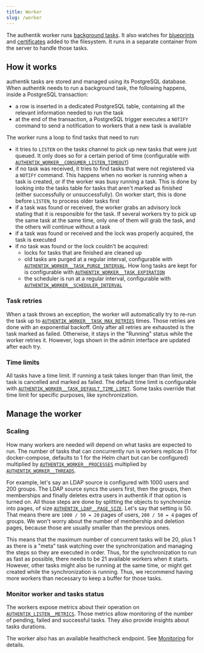 ```yaml
---
title: Worker
slug: /worker
---
```


The authentik worker runs [background tasks](../background-tasks.md). It also watches for [blueprints](../../customize/blueprints/index.mdx#storage---file) and [certificates](../certificates.md#external-certificates) added to the filesystem. It runs in a separate container from the server to handle those tasks.

## How it works

authentik tasks are stored and managed using its PostgreSQL database. When authentik needs to run a background task, the following happens, inside a PostgreSQL transaction:

- a row is inserted in a dedicated PostgreSQL table, containing all the relevant information needed to run the task
- at the end of the transaction, a PostgreSQL trigger executes a `NOTIFY` command to send a notification to workers that a new task is available

The worker runs a loop to find tasks that need to run:

- it tries to `LISTEN` on the tasks channel to pick up new tasks that were just queued. It only does so for a certain period of time (configurable with [`AUTHENTIK_WORKER__CONSUMER_LISTEN_TIMEOUT`](../../install-config/configuration/configuration.mdx#authentik_worker__consumer_listen_timeout))
- if no task was received, it tries to find tasks that were not registered via a `NOTIFY` command. This happens when no worker is running when a task is created, or if the worker was busy running a task. This is done by looking into the tasks table for tasks that aren't marked as finished (either successfully or unsuccessfully). On worker start, this is done before `LISTEN`, to process older tasks first
- if a task was found or received, the worker grabs an advisory lock stating that it is responsible for the task. If several workers try to pick up the same task at the same time, only one of them will grab the task, and the others will continue without a task
- if a task was found or received and the lock was properly acquired, the task is executed
- if no task was found or the lock couldn't be acquired:
    - locks for tasks that are finished are cleaned up
    - old tasks are purged at a regular interval, configurable with [`AUTHENTIK_WORKER__TASK_PURGE_INTERVAL`](../../install-config/configuration/configuration.mdx#authentik_worker__task_purge_interval). How long tasks are kept for is configurable with [`AUTHENTIK_WORKER__TASK_EXPIRATION`](../../install-config/configuration/configuration.mdx#authentik_worker__task_expiration)
    - the scheduler is run at a regular interval, configurable with [`AUTHENTIK_WORKER__SCHEDULER_INTERVAL`](../../install-config/configuration/configuration.mdx#authentik_worker__scheduler_interval)

### Task retries

When a task throws an exception, the worker will automatically try to re-run the task up to [`AUTHENTIK_WORKER__TASK_MAX_RETRIES`](../../install-config/configuration/configuration.mdx#authentik_worker__task_max_retries) times. Those retries are done with an exponential backoff. Only after all retries are exhausted is the task marked as failed. Otherwise, it stays in the "Running" status while the worker retries it. However, logs shown in the admin interface are updated after each try.

### Time limits

All tasks have a time limit. If running a task takes longer than than limit, the task is cancelled and marked as failed. The default time limit is configurable with [`AUTHENTIK_WORKER__TASK_DEFAULT_TIME_LIMIT`](../../install-config/configuration/configuration.mdx#authentik_worker__task_default_time_limit). Some tasks override that time limit for specific purposes, like synchronization.

## Manage the worker

### Scaling

How many workers are needed will depend on what tasks are expected to run. The number of tasks that can concurrently run is workers replicas (1 for docker-compose, defaults to 1 for the Helm chart but can be configured) multiplied by [`AUTHENTIK_WORKER__PROCESSES`](../../install-config/configuration/configuration.mdx#authentik_worker__processes) multiplied by [`AUTHENTIK_WORKER__THREADS`](../../install-config/configuration/configuration.mdx#authentik_worker__threads).

For example, let's say an LDAP source is configured with 1000 users and 200 groups. The LDAP source syncs the users first, then the groups, then memberships and finally deletes extra users in authentik if that option is turned on. All those steps are done by splitting the objects to synchronize into pages, of size [`AUTHENTIK_LDAP__PAGE_SIZE`](../../install-config/configuration/configuration.mdx#authentik_ldap__page_size). Let's say that setting is 50. That means there are `1000 / 50 = 20` pages of users, `200 / 50 = 4` pages of groups. We won't worry about the number of membership and deletion pages, because those are usually smaller than the previous ones.

This means that the maximum number of concurrent tasks will be 20, plus 1 as there is a "meta" task watching over the synchronization and managing the steps so they are executed in order. Thus, for the synchronization to run as fast as possible, there needs to be 21 available workers when it starts. However, other tasks might also be running at the same time, or might get created while the synchronization is running. Thus, we recommend having more workers than necessary to keep a buffer for those tasks.

### Monitor worker and tasks status

The workers expose metrics about their operation on [`AUTHENTIK_LISTEN__METRICS`](../../install-config/configuration/configuration.mdx#authentik_listen__metrics). Those metrics allow monitoring of the number of pending, failed and successful tasks. They also provide insights about tasks durations.

The worker also has an available healthcheck endpoint. See [Monitoring](./monitoring.md#worker-monitoring) for details.
